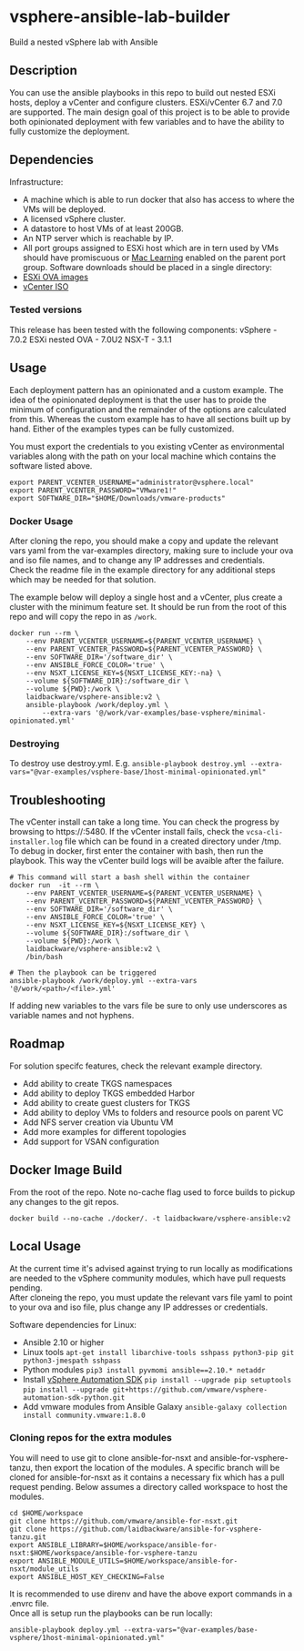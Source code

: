 # vsphere-ansible-lab-builder
Build a nested vSphere lab with Ansible

## Description
You can use the ansible playbooks in this repo to build out nested ESXi hosts, deploy a vCenter and configure clusters. ESXi/vCenter 6.7 and 7.0 are supported. The main design goal of this project is to be able to provide both opinionated deployment with few variables and to have the ability to fully customize the deployment.

## Dependencies
Infrastructure:
- A machine which is able to run docker that also has access to where the VMs will be deployed.
- A licensed vSphere cluster.
- A datastore to host VMs of at least 200GB.
- An NTP server which is reachable by IP.
- All port groups assigned to ESXi host which are in tern used by VMs should have promiscuous or [Mac Learning](https://www.virtuallyghetto.com/2018/04/native-mac-learning-in-vsphere-6-7-removes-the-need-for-promiscuous-mode-for-nested-esxi.html) enabled on the parent port group.
Software downloads should be placed in a single directory:
- [ESXi OVA images](https://www.virtuallyghetto.com/nested-virtualization/nested-esxi-virtual-appliance)
- [vCenter ISO](https://my.vmware.com/en/group/vmware/downloads/info/slug/datacenter_cloud_infrastructure/vmware_vsphere/7_0)

### Tested versions
This release has been tested with the following components:
vSphere - 7.0.2
ESXi nested OVA - 7.0U2
NSX-T - 3.1.1

## Usage 
Each deployment pattern has an opinionated and a custom example. The idea of the opinionated deployment is that the user has to proide the minimum of configuration and the remainder of the options are calculated from this. Whereas the custom example has to have all sections built up by hand. Either of the examples types can be fully customized.<br/>

You must export the credentials to you existing vCenter as environmental variables along with the path on your local machine which contains the software listed above.
```
export PARENT_VCENTER_USERNAME="administrator@vsphere.local"
export PARENT_VCENTER_PASSWORD="VMware1!"
export SOFTWARE_DIR="$HOME/Downloads/vmware-products" 
```

### Docker Usage 
After cloning the repo, you should make a copy and update the relevant vars yaml from the var-examples directory, making sure to include your ova and iso file names, and to change any IP addresses and credentials.<br/>
Check the readme file in the example directory for any additional steps which may be needed for that solution.<br/>

The example below will deploy a single host and a vCenter, plus create a cluster with the minimum feature set. It should be run from the root of this repo and will copy the repo in as `/work`.
```
docker run --rm \
    --env PARENT_VCENTER_USERNAME=${PARENT_VCENTER_USERNAME} \
    --env PARENT_VCENTER_PASSWORD=${PARENT_VCENTER_PASSWORD} \
    --env SOFTWARE_DIR='/software_dir' \
    --env ANSIBLE_FORCE_COLOR='true' \
    --env NSXT_LICENSE_KEY=${NSXT_LICENSE_KEY:-na} \
    --volume ${SOFTWARE_DIR}:/software_dir \
    --volume ${PWD}:/work \
    laidbackware/vsphere-ansible:v2 \
    ansible-playbook /work/deploy.yml \
        --extra-vars '@/work/var-examples/base-vsphere/minimal-opinionated.yml'
```

### Destroying
To destroy use destroy.yml. E.g. `ansible-playbook destroy.yml --extra-vars="@var-examples/vsphere-base/1host-minimal-opinionated.yml"`

## Troubleshooting
The vCenter install can take a long time. You can check the progress by browsing to https://<vcenter IP>:5480. If the vCenter install fails, check the `vcsa-cli-installer.log` file which can be found in a created directory under /tmp.<br/>
To debug in docker, first enter the container with bash, then run the playbook. This way the vCenter build logs will be avaible after the failure.
```
# This command will start a bash shell within the container
docker run  -it --rm \
    --env PARENT_VCENTER_USERNAME=${PARENT_VCENTER_USERNAME} \
    --env PARENT_VCENTER_PASSWORD=${PARENT_VCENTER_PASSWORD} \
    --env SOFTWARE_DIR='/software_dir' \
    --env ANSIBLE_FORCE_COLOR='true' \
    --env NSXT_LICENSE_KEY=${NSXT_LICENSE_KEY} \
    --volume ${SOFTWARE_DIR}:/software_dir \
    --volume ${PWD}:/work \
    laidbackware/vsphere-ansible:v2 \
    /bin/bash

# Then the playbook can be triggered
ansible-playbook /work/deploy.yml --extra-vars '@/work/<path>/<file>.yml'
```
If adding new variables to the vars file be sure to only use underscores as variable names and not hyphens.

## Roadmap
For solution specifc features, check the relevant example directory.
- Add ability to create TKGS namespaces
- Add ability to deploy TKGS embedded Harbor
- Add ability to create guest clusters for TKGS
- Add ability to deploy VMs to folders and resource pools on parent VC
- Add NFS server creation via Ubuntu VM
- Add more examples for different topologies
- Add support for VSAN configuration


## Docker Image Build
From the root of the repo. Note no-cache flag used to force builds to pickup any changes to the git repos.
```
docker build --no-cache ./docker/. -t laidbackware/vsphere-ansible:v2
```

## Local Usage
At the current time it's advised against trying to run locally as modifications are needed to the vSphere community modules, which have pull requests pending.<br/>
After cloneing the repo, you must update the relevant vars file yaml to point to your ova and iso file, plus change any IP addresses or credentials.<br/>

Software dependencies for Linux:
- Ansible 2.10 or higher
- Linux tools `apt-get install libarchive-tools sshpass python3-pip git python3-jmespath sshpass`
- Python modules `pip3 install pyvmomi ansible==2.10.* netaddr`
- Install [vSphere Automation SDK](https://github.com/vmware/vsphere-automation-sdk-python)
    `pip install --upgrade pip setuptools`
    `pip install --upgrade git+https://github.com/vmware/vsphere-automation-sdk-python.git`
- Add vmware modules from Ansible Galaxy `ansible-galaxy collection install community.vmware:1.8.0`

### Cloning repos for the extra modules
You will need to use git to clone ansible-for-nsxt and ansible-for-vsphere-tanzu, then export the location of the modules. A specific branch will be cloned for ansible-for-nsxt as it contains a necessary fix which has a pull request pending. Below assumes a directory called workspace to host the modules.
```
cd $HOME/workspace
git clone https://github.com/vmware/ansible-for-nsxt.git
git clone https://github.com/laidbackware/ansible-for-vsphere-tanzu.git
export ANSIBLE_LIBRARY=$HOME/workspace/ansible-for-nsxt:$HOME/workspace/ansible-for-vsphere-tanzu
export ANSIBLE_MODULE_UTILS=$HOME/workspace/ansible-for-nsxt/module_utils
export ANSIBLE_HOST_KEY_CHECKING=False
```
It is recommended to use direnv and have the above export commands in a .envrc file.<br/>
Once all is setup run the playbooks can be run locally:
```
ansible-playbook deploy.yml --extra-vars="@var-examples/base-vsphere/1host-minimal-opinionated.yml"
```
